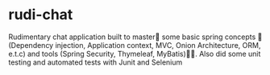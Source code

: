 # rudi-chat
Rudimentary chat application built to master👀 some basic spring concepts 😬(Dependency injection, Application context, MVC, Onion Architecture, ORM, e.t.c) and tools (Spring Security, Thymeleaf, MyBatis)👀😅. Also did some unit testing and automated tests with Junit and Selenium
